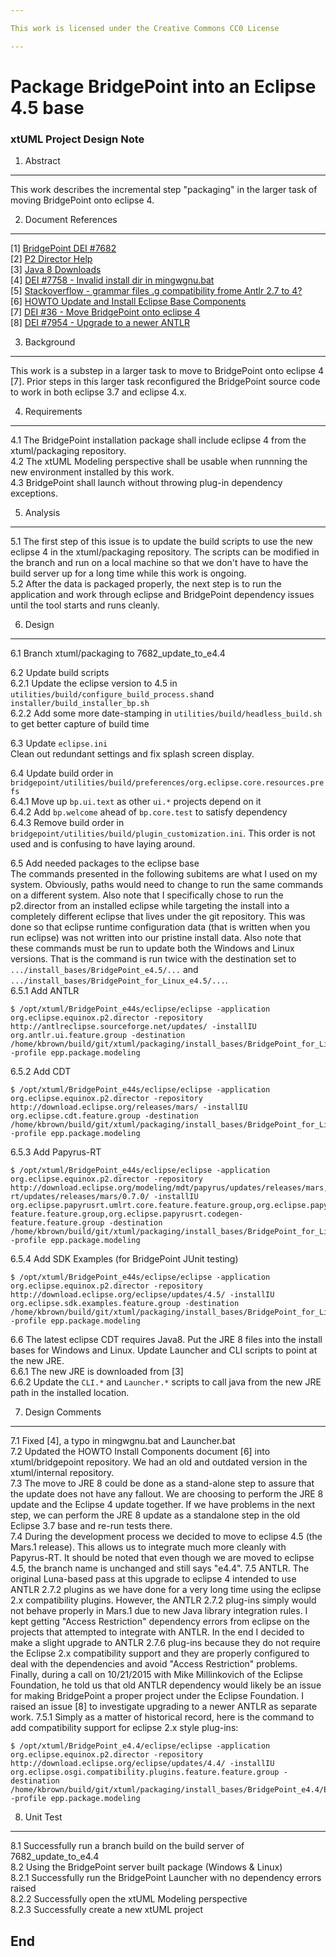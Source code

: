 ```yaml
---

This work is licensed under the Creative Commons CC0 License

---
```


# Package BridgePoint into an Eclipse 4.5 base
### xtUML Project Design Note


1. Abstract
-----------
This work describes the incremental step "packaging" in the larger task of 
moving BridgePoint onto eclipse 4.

2. Document References
----------------------
[1] [BridgePoint DEI #7682](https://support.onefact.net/redmine/issues/7682)  
[2] [P2 Director Help](http://help.eclipse.org/juno/index.jsp?topic=%2Forg.eclipse.platform.doc.isv%2Fguide%2Fp2_director.html)  
[3] [Java 8 Downloads](http://www.oracle.com/technetwork/java/javase/downloads/jre8-downloads-2133155.html  
)  
[4] [DEI #7758 - Invalid install dir in mingwgnu.bat](https://support.onefact.net/redmine/issues/7758)  
[5] [Stackoverflow - grammar files .g compatibility frome Antlr 2.7 to 4?](http://stackoverflow.com/questions/31115588/grammar-files-g-compatibility-frome-antlr-2-7-to-4)  
[6] [HOWTO Update and Install Eclipse Base Components](https://github.com/xtuml/bridgepoint/blob/7682_update_to_e4.4/doc-bridgepoint/process/HOWTO-update-install-eclipse-base-components.md)  
[7] [DEI #36 - Move BridgePoint onto eclipse 4](https://support.onefact.net/redmine/issues/36)   
[8] [DEI #7954 - Upgrade to a newer ANTLR](https://support.onefact.net/redmine/issues/7954)  

3. Background
-------------
This work is a substep in a larger task to move to BridgePoint onto eclipse 4 [7]. 
Prior steps in this larger task reconfigured the BridgePoint source code to 
work in both eclipse 3.7 and eclipse 4.x.   

4. Requirements
---------------
4.1  The BridgePoint installation package shall include eclipse 4 from the
  xtuml/packaging repository.  
4.2  The xtUML Modeling perspective shall be usable when runnning the new environment
  installed by this work.  
4.3  BridgePoint shall launch without throwing plug-in dependency exceptions.  

5. Analysis
-----------
5.1  The first step of this issue is to update the build scripts to use the new eclipse 4
  in the xtuml/packaging repository.  The scripts can be modified in the branch and run on
  a local machine so that we don't have to have the build server up for a long time while 
  this work is ongoing.  
5.2  After the data is packaged properly, the next step is to run the application and work 
  through eclipse and BridgePoint dependency issues until the tool starts and runs cleanly.  

6. Design
---------
6.1  Branch xtuml/packaging to 7682_update_to_e4.4  

6.2  Update build scripts  
6.2.1  Update the eclipse version to 4.5 in ```utilities/build/configure_build_process.sh```and ```installer/build_installer_bp.sh```   
6.2.2  Add some more date-stamping in ```utilities/build/headless_build.sh``` to get better capture of build time   

6.3 Update ```eclipse.ini```  
  Clean out redundant settings and fix splash screen display.   

6.4  Update build order in ```bridgepoint/utilities/build/preferences/org.eclipse.core.resources.prefs```   
6.4.1  Move up ```bp.ui.text``` as other ```ui.*``` projects depend on it    
6.4.2  Add ```bp.welcome``` ahead of ```bp.core.test``` to satisfy dependency     
6.4.3  Remove build order in ```bridgepoint/utilities/build/plugin_customization.ini```.  This order
  is not used and is confusing to have laying around.   

6.5  Add needed packages to the eclipse base   
  The commands presented in the following subitems are what I used on my system.  Obviously, paths would
  need to change to run the same commands on a different system.  Also note that I specifically chose to 
  run the p2.director from an installed eclipse while targeting the install into a completely different
  eclipse that lives under the git repository.  This was done so that eclipse runtime configuration data (that is
  written when you run eclipse) was not written into our pristine install data.  Also note that these commands 
  must be run to update both the Windows and Linux versions.  That is the command is run twice with the destination
  set to ```.../install_bases/BridgePoint_e4.5/...``` and ```.../install_bases/BridgePoint_for_Linux_e4.5/...```.   
6.5.1  Add ANTLR  
```
$ /opt/xtuml/BridgePoint_e44s/eclipse/eclipse -application org.eclipse.equinox.p2.director -repository http://antlreclipse.sourceforge.net/updates/ -installIU org.antlr.ui.feature.group -destination /home/kbrown/build/git/xtuml/packaging/install_bases/BridgePoint_for_Linux_e4.5/EclipseDeliverables/eclipse/ -profile epp.package.modeling
```   
6.5.2 Add CDT  
```
$ /opt/xtuml/BridgePoint_e44s/eclipse/eclipse -application org.eclipse.equinox.p2.director -repository http://download.eclipse.org/releases/mars/ -installIU org.eclipse.cdt.feature.group -destination /home/kbrown/build/git/xtuml/packaging/install_bases/BridgePoint_for_Linux_e4.5/EclipseDeliverables/eclipse/ -profile epp.package.modeling
```   
6.5.3 Add Papyrus-RT  
```
$ /opt/xtuml/BridgePoint_e44s/eclipse/eclipse -application org.eclipse.equinox.p2.director -repository http://download.eclipse.org/modeling/mdt/papyrus/updates/releases/mars,http://download.eclipse.org/releases/mars/,http://download.eclipse.org/papyrus-rt/updates/releases/mars/0.7.0/ -installIU org.eclipse.papyrusrt.umlrt.core.feature.feature.group,org.eclipse.papyrusrt.umlrt.core.feature.source.feature.group,org.eclipse.papyrusrt.feature.feature.group,org.eclipse.papyrusrt.feature.source.feature.group,org.eclipse.papyrusrt.umlrt.profile.feature.feature.group,org.eclipse.papyrusrt.umlrt.tooling.feature.feature.group,org.eclipse.papyrusrt.umlrt.profile.feature.source.feature.group,org.eclipse.papyrusrt.umlrt.tooling.feature.source.feature.group,org.eclipse.papyrus.sdk.feature.feature.group,org.eclipse.papyrus.sdk.feature.source.feature.group,org.eclipse.papyrusrt.rts-feature.feature.group,org.eclipse.papyrusrt.codegen-feature.feature.group -destination /home/kbrown/build/git/xtuml/packaging/install_bases/BridgePoint_for_Linux_e4.5/EclipseDeliverables/eclipse/ -profile epp.package.modeling
```   
6.5.4 Add SDK Examples (for BridgePoint JUnit testing)  
```
$ /opt/xtuml/BridgePoint_e44s/eclipse/eclipse -application org.eclipse.equinox.p2.director -repository http://download.eclipse.org/eclipse/updates/4.5/ -installIU org.eclipse.sdk.examples.feature.group -destination /home/kbrown/build/git/xtuml/packaging/install_bases/BridgePoint_for_Linux_e4.5/EclipseDeliverables/eclipse/ -profile epp.package.modeling
```   

6.6 The latest eclipse CDT requires Java8. Put the JRE 8 files into the install 
  bases for Windows and Linux.  Update Launcher and CLI scripts to point at the new JRE.   
6.6.1  The new JRE is downloaded from [3]  
6.6.2  Update the ```CLI.*``` and ```Launcher.*``` scripts to call java from the new JRE path in the installed location.   

7. Design Comments
------------------
7.1  Fixed [4], a typo in mingwgnu.bat and Launcher.bat  
7.2  Updated the HOWTO Install Components document [6] into xtuml/bridgepoint repository.  We had
   an old and outdated version in the xtuml/internal repository.  
7.3  The move to JRE 8 could be done as a stand-alone step to assure that the update 
  does not have any fallout.  We are choosing to perform the JRE 8 update and the Eclipse 4 
  update together.  If we have problems in the next step, we can perform the JRE 8 update 
  as a standalone step in the old Eclipse 3.7 base and re-run tests there.   
7.4  During the development process we decided to move to eclipse 4.5 (the Mars.1 release).  This allows 
  us to integrate much more cleanly with Papyrus-RT.  It should be noted that even though we are 
  moved to eclipse 4.5, the branch name is unchanged and still says "e4.4".
7.5  ANTLR.  The original Luna-based pass at this upgrade to eclipse 4 intended to use ANTLR 2.7.2 plugins as 
  we have done for a very long time using the eclipse 2.x compatibility plugins.  However, the ANTLR 2.7.2 
  plug-ins simply would not behave properly in Mars.1 due to new Java library integration rules.  I kept getting
  "Access Restriction" dependency errors from eclipse on the projects that attempted to integrate with ANTLR.  In 
  the end I decided to make a slight upgrade to ANTLR 2.7.6 plug-ins because they do not require the Eclipse 2.x 
  compatibility support and they are properly configured to deal with the dependencies and avoid "Access Restriction"
  problems.  Finally, during a call on 10/21/2015 with Mike Millinkovich of the Eclipse Foundation, he told us that
  old ANTLR dependency would likely be an issue for making BridgePoint a proper project under the Eclipse Foundation.   I raised an issue [8] to investigate upgrading to a newer ANTLR as separate work.
7.5.1  Simply as a matter of historical record, here is the command to add compatibility support for eclipse 2.x 
  style plug-ins:  
```
$ /opt/xtuml/BridgePoint_e4.4/eclipse/eclipse -application org.eclipse.equinox.p2.director -repository http://download.eclipse.org/eclipse/updates/4.4/ -installIU org.eclipse.osgi.compatibility.plugins.feature.feature.group -destination /home/kbrown/build/git/xtuml/packaging/install_bases/BridgePoint_e4.4/EclipseDeliverables/eclipse/ -profile epp.package.modeling
```   

    
8. Unit Test
------------
8.1  Successfully run a branch build on the build server of 7682_update_to_e4.4  
8.2  Using the BridgePoint server built package (Windows & Linux)  
8.2.1  Successfully run the BridgePoint Launcher with no dependency errors raised  
8.2.2  Successfully open the xtUML Modeling perspective  
8.2.3  Successfully create a new xtUML project  

End
---

